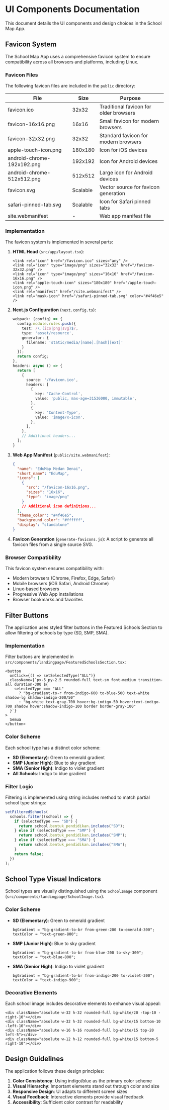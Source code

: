 # UI Components Documentation

This document details the UI components and design choices in the School Map App.

## Favicon System

The School Map App uses a comprehensive favicon system to ensure compatibility across all browsers and platforms, including Linux.

### Favicon Files

The following favicon files are included in the `public` directory:

| File                       | Size     | Purpose                                |
| -------------------------- | -------- | -------------------------------------- |
| favicon.ico                | 32x32    | Traditional favicon for older browsers |
| favicon-16x16.png          | 16x16    | Small favicon for modern browsers      |
| favicon-32x32.png          | 32x32    | Standard favicon for modern browsers   |
| apple-touch-icon.png       | 180x180  | Icon for iOS devices                   |
| android-chrome-192x192.png | 192x192  | Icon for Android devices               |
| android-chrome-512x512.png | 512x512  | Large icon for Android devices         |
| favicon.svg                | Scalable | Vector source for favicon generation   |
| safari-pinned-tab.svg      | Scalable | Icon for Safari pinned tabs            |
| site.webmanifest           | -        | Web app manifest file                  |

### Implementation

The favicon system is implemented in several parts:

1. **HTML Head** (`src/app/layout.tsx`):

   ```tsx
   <link rel="icon" href="/favicon.ico" sizes="any" />
   <link rel="icon" type="image/png" sizes="32x32" href="/favicon-32x32.png" />
   <link rel="icon" type="image/png" sizes="16x16" href="/favicon-16x16.png" />
   <link rel="apple-touch-icon" sizes="180x180" href="/apple-touch-icon.png" />
   <link rel="manifest" href="/site.webmanifest" />
   <link rel="mask-icon" href="/safari-pinned-tab.svg" color="#4f46e5" />
   ```

2. **Next.js Configuration** (`next.config.ts`):

   ```typescript
   webpack: (config) => {
     config.module.rules.push({
       test: /\.(ico|png|svg)$/,
       type: 'asset/resource',
       generator: {
         filename: 'static/media/[name].[hash][ext]'
       }
     });
     return config;
   },
   headers: async () => {
     return [
       {
         source: '/favicon.ico',
         headers: [
           {
             key: 'Cache-Control',
             value: 'public, max-age=31536000, immutable',
           },
           {
             key: 'Content-Type',
             value: 'image/x-icon',
           },
         ],
       },
       // Additional headers...
     ];
   }
   ```

3. **Web App Manifest** (`public/site.webmanifest`):

   ```json
   {
     "name": "EduMap Medan Denai",
     "short_name": "EduMap",
     "icons": [
       {
         "src": "/favicon-16x16.png",
         "sizes": "16x16",
         "type": "image/png"
       }
       // Additional icon definitions...
     ],
     "theme_color": "#4f46e5",
     "background_color": "#ffffff",
     "display": "standalone"
   }
   ```

4. **Favicon Generation** (`generate-favicons.js`):
   A script to generate all favicon files from a single source SVG.

### Browser Compatibility

This favicon system ensures compatibility with:

- Modern browsers (Chrome, Firefox, Edge, Safari)
- Mobile browsers (iOS Safari, Android Chrome)
- Linux-based browsers
- Progressive Web App installations
- Browser bookmarks and favorites

## Filter Buttons

The application uses styled filter buttons in the Featured Schools Section to allow filtering of schools by type (SD, SMP, SMA).

### Implementation

Filter buttons are implemented in `src/components/landingpage/FeaturedSchoolsSection.tsx`:

```tsx
<button
  onClick={() => setSelectedType("ALL")}
  className={`px-5 py-2.5 rounded-full text-sm font-medium transition-all duration-300 ${
    selectedType === "ALL"
      ? "bg-gradient-to-r from-indigo-600 to-blue-500 text-white shadow-lg shadow-indigo-200/50"
      : "bg-white text-gray-700 hover:bg-indigo-50 hover:text-indigo-700 shadow hover:shadow-indigo-100 border border-gray-100"
  }`}
>
  Semua
</button>
```

### Color Scheme

Each school type has a distinct color scheme:

- **SD (Elementary)**: Green to emerald gradient
- **SMP (Junior High)**: Blue to sky gradient
- **SMA (Senior High)**: Indigo to violet gradient
- **All Schools**: Indigo to blue gradient

### Filter Logic

Filtering is implemented using string includes method to match partial school type strings:

```typescript
setFilteredSchools(
  schools.filter((school) => {
    if (selectedType === "SD") {
      return school.bentuk_pendidikan.includes("SD");
    } else if (selectedType === "SMP") {
      return school.bentuk_pendidikan.includes("SMP");
    } else if (selectedType === "SMA") {
      return school.bentuk_pendidikan.includes("SMA");
    }
    return false;
  })
);
```

## School Type Visual Indicators

School types are visually distinguished using the `SchoolImage` component (`src/components/landingpage/SchoolImage.tsx`).

### Color Scheme

- **SD (Elementary)**: Green to emerald gradient

  ```tsx
  bgGradient = "bg-gradient-to-br from-green-200 to-emerald-300";
  textColor = "text-green-800";
  ```

- **SMP (Junior High)**: Blue to sky gradient

  ```tsx
  bgGradient = "bg-gradient-to-br from-blue-200 to-sky-300";
  textColor = "text-blue-800";
  ```

- **SMA (Senior High)**: Indigo to violet gradient
  ```tsx
  bgGradient = "bg-gradient-to-br from-indigo-200 to-violet-300";
  textColor = "text-indigo-900";
  ```

### Decorative Elements

Each school image includes decorative elements to enhance visual appeal:

```tsx
<div className="absolute w-32 h-32 rounded-full bg-white/20 -top-10 -right-10"></div>
<div className="absolute w-32 h-32 rounded-full bg-white/15 bottom-10 -left-10"></div>
<div className="absolute w-16 h-16 rounded-full bg-white/15 top-20 left-5"></div>
<div className="absolute w-12 h-12 rounded-full bg-white/15 bottom-5 right-10"></div>
```

## Design Guidelines

The application follows these design principles:

1. **Color Consistency**: Using indigo/blue as the primary color scheme
2. **Visual Hierarchy**: Important elements stand out through color and size
3. **Responsive Design**: UI adapts to different screen sizes
4. **Visual Feedback**: Interactive elements provide visual feedback
5. **Accessibility**: Sufficient color contrast for readability
